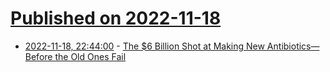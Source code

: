 # [Published on 2022-11-18](index.md)

* [2022-11-18, 22:44:00](https://soylentnews.org/article.pl?sid=22/11/18/019222&from=rss) - [The $6 Billion Shot at Making New Antibiotics—Before the Old Ones Fail](https://soylentnews.org/article.pl?sid=22/11/18/019222&from=rss)
